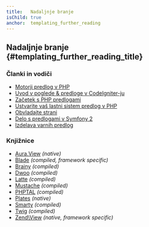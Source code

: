 ```yaml
---
title:   Nadaljnje branje
isChild: true
anchor:  templating_further_reading
---
```


## Nadaljnje branje {#templating_further_reading_title}

### Članki in vodiči

* [Motorji predlog v PHP](http://fabien.potencier.org/article/34/templating-engines-in-php)
* [Uvod v poglede & predloge v CodeIgniter-ju](http://code.tutsplus.com/tutorials/an-introduction-to-views-templating-in-codeigniter--net-25648)
* [Začetek s PHP predlogami](http://www.smashingmagazine.com/2011/10/17/getting-started-with-php-templating/)
* [Ustvarite vaš lastni sistem predlog v PHP](http://code.tutsplus.com/tutorials/roll-your-own-templating-system-in-php--net-16596)
* [Obvladajte strani](https://laracasts.com/series/laravel-from-scratch/episodes/7)
* [Delo s predlogami v Symfony 2](http://code.tutsplus.com/tutorials/working-with-templates-in-symfony-2--cms-21172)
* [Izdelava varnih predlog](https://github.com/box/brainy/wiki/Writing-Safe-Templates)

### Knjižnice

* [Aura.View](https://github.com/auraphp/Aura.View) *(native)*
* [Blade](http://laravel.com/docs/templates) *(compiled, framework specific)*
* [Brainy](https://github.com/box/brainy) *(compiled)*
* [Dwoo](http://dwoo.org/) *(compiled)*
* [Latte](https://github.com/nette/latte) *(compiled)*
* [Mustache](https://github.com/bobthecow/mustache.php) *(compiled)*
* [PHPTAL](http://phptal.org/) *(compiled)*
* [Plates](http://platesphp.com/) *(native)*
* [Smarty](http://www.smarty.net/) *(compiled)*
* [Twig](http://twig.sensiolabs.org/) *(compiled)*
* [Zend\View](http://framework.zend.com/manual/2.3/en/modules/zend.view.quick-start.html) *(native, framework specific)*
